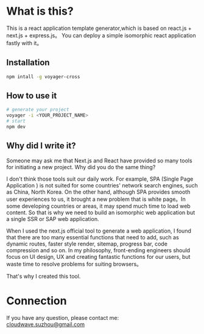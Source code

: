 # What is this?

This is a react application template generator,which is based on react.js + next.js + express.js。
You can deploy a simple isomorphic react application fastly with it。 

## Installation

```bash
npm intall -g voyager-cross 
```

## How to use it

```bash
# generate your project
voyager -i <YOUR_PROJECT_NAME>
# start 
npm dev
```

## Why did I write it?

Someone may ask me that Next.js and React have provided so many tools for initiating a new project. Why did you do the same thing?

I don't think those tools suit our daily work. For example, SPA (Single Page Application ) is not suited for some countries' network search engines, such as China, North Korea. On the other hand, although SPA provides smooth user experiences to us, it brought a new problem that is white page。In some developing countries or areas, it may spend much time to load web content. So that is why we need to build an isomorphic web application but a single SSR or SAP web application.

When I used the next.js official tool to generate a web application, I found that there are too many essential functions that need to add, such as dynamic routes, faster style render, sitemap, progress bar, code compression and so on. In my philosophy, front-ending engineers should focus on UI design, UX and creating fantastic functions for our users, but waste time to resolve problems for suiting browsers。

That's why I created this tool.

# Connection

If you have any question, please contact me: cloudwave.suzhou@gmail.com
